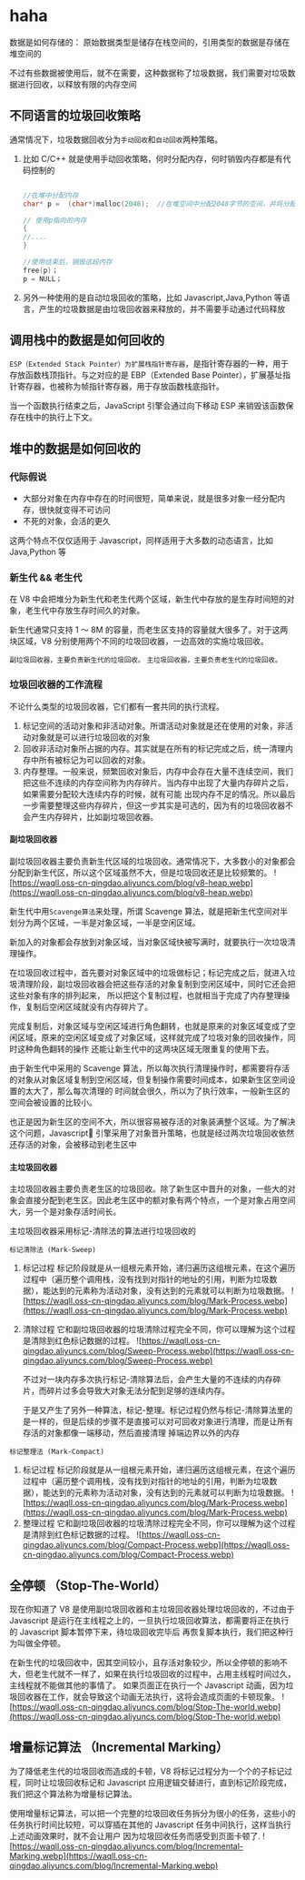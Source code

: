 # haha

数据是如何存储的： 原始数据类型是储存在栈空间的，引用类型的数据是存储在堆空间的

不过有些数据被使用后，就不在需要，这种数据称了垃圾数据，我们需要对垃圾数据进行回收，以释放有限的内存空间

## 不同语言的垃圾回收策略

通常情况下，垃圾数据回收分为`手动回收`和`自动回收`两种策略。

1. 比如 C/C++ 就是使用手动回收策略，何时分配内存，何时销毁内存都是有代码控制的

   ```C

   //在堆中分配内存
   char* p =  (char*)malloc(2048);  //在堆空间中分配2048字节的空间，并将分配后的引用地址保存到p中

   // 使用p指向的内存
   {
   //....
   }

   //使用结束后，销毁这段内存
   free(p)；
   p = NULL；

   ```

2. 另外一种使用的是自动垃圾回收的策略，比如 Javascript,Java,Python 等语言，产生的垃圾数据是由垃圾回收器来释放的，并不需要手动通过代码释放

## 调用栈中的数据是如何回收的

`ESP（Extended Stack Pointer）为扩展栈指针寄存器`，是指针寄存器的一种，用于存放函数栈顶指针。与之对应的是 EBP（Extended Base Pointer），扩展基址指针寄存器，也被称为帧指针寄存器，用于存放函数栈底指针。

当一个函数执行结束之后，JavaScript 引擎会通过向下移动 ESP 来销毁该函数保存在栈中的执行上下文。

## 堆中的数据是如何回收的

### 代际假说

- 大部分对象在内存中存在的时间很短，简单来说，就是很多对象一经分配内存，很快就变得不可访问
- 不死的对象，会活的更久

这两个特点不仅仅适用于 Javascript，同样适用于大多数的动态语言，比如 Java,Python 等

### 新生代 && 老生代

在 V8 中会把堆分为新生代和老生代两个区域，新生代中存放的是生存时间短的对象，老生代中存放生存时间久的对象。

新生代通常只支持 1 ～ 8M 的容量，而老生区支持的容量就大很多了。对于这两块区域，V8 分别使用两个不同的垃圾回收器，一边高效的实施垃圾回收。

`副垃圾回收器，主要负责新生代的垃圾回收。`
`主垃圾回收器，主要负责老生代的垃圾回收。`

### 垃圾回收器的工作流程

不论什么类型的垃圾回收器，它们都有一套共同的执行流程。

1. 标记空间的活动对象和非活动对象。所谓活动对象就是还在使用的对象，非活动对象就是可以进行垃圾回收的对象
2. 回收非活动对象所占据的内存。其实就是在所有的标记完成之后，统一清理内存中所有被标记为可以回收的对象。
3. 内存整理。一般来说，频繁回收对象后，内存中会存在大量不连续空间，我们把这些不连续的内存空间称为内存碎片。当内存中出现了大量内存碎片之后，如果需要分配较大连续内存的时候，就有可能
   出现内存不足的情况。所以最后一步需要整理这些内存碎片，但这一步其实是可选的，因为有的垃圾回收器不会产生内存碎片，比如副垃圾回收器。

#### 副垃圾回收器

副垃圾回收器主要负责新生代区域的垃圾回收。通常情况下，大多数小的对象都会分配到新生代区，所以这个区域虽然不大，但是垃圾回收还是比较频繁的。
![https://waqll.oss-cn-qingdao.aliyuncs.com/blog/v8-heap.webp](https://waqll.oss-cn-qingdao.aliyuncs.com/blog/v8-heap.webp)

新生代中用`Scavenge算法`来处理，所谓 Scavenge 算法，就是把新生代空间对半划分为两个区域，一半是对象区域，一半是空闲区域。

新加入的对象都会存放到对象区域，当对象区域快被写满时，就要执行一次垃圾清理操作。

在垃圾回收过程中，首先要对对象区域中的垃圾做标记；标记完成之后，就进入垃圾清理阶段，副垃圾回收器会把这些存活的对象复制到空闲区域中，同时它还会把这些对象有序的排列起来，
所以把这个复制过程，也就相当于完成了内存整理操作，复制后空闲区域就没有内存碎片了。

完成复制后，对象区域与空闲区域进行角色翻转，也就是原来的对象区域变成了空闲区域，原来的空闲区域变成了对象区域，这样就完成了垃圾对象的回收操作，同时这种角色翻转的操作
还能让新生代中的这两块区域无限重复的使用下去。

由于新生代中采用的 Scavenge 算法，所以每次执行清理操作时，都需要将存活的对象从对象区域复制到空闲区域，但复制操作需要时间成本，如果新生区空间设置的太大了，那么每次清理的
时间就会很久，所以为了执行效率，一般新生区的空间会被设置的比较小。

也正是因为新生区的空间不大，所以很容易被存活的对象装满整个区域。为了解决这个问题，Javascript 引擎采用了对象晋升策略，也就是经过两次垃圾回收依然还存活的对象，会被移动到老生区中

#### 主垃圾回收器

主垃圾回收器主要负责老生区的垃圾回收。除了新生区中晋升的对象，一些大的对象会直接分配到老生区。因此老生区中的额对象有两个特点，一个是对象占用空间大，另一个是对象存活时间长。

主垃圾回收器采用标记-清除法的算法进行垃圾回收的

`标记清除法 (Mark-Sweep)`

1. 标记过程
   标记阶段就是从一组根元素开始，递归遍历这组根元素，在这个遍历过程中（遍历整个调用栈，没有找到对指针的地址的引用，判断为垃圾数据），能达到的元素称为活动对象，没有达到的元素就可以判断为垃圾数据。
   ![https://waqll.oss-cn-qingdao.aliyuncs.com/blog/Mark-Process.webp](https://waqll.oss-cn-qingdao.aliyuncs.com/blog/Mark-Process.webp)
2. 清除过程
   它和副垃圾回收器的垃圾清除过程完全不同，你可以理解为这个过程是清除到红色标记数据的过程。
   ![https://waqll.oss-cn-qingdao.aliyuncs.com/blog/Sweep-Process.webp](https://waqll.oss-cn-qingdao.aliyuncs.com/blog/Sweep-Process.webp)

   不过对一块内存多次执行标记-清除算法后，会产生大量的不连续的内存碎片，而碎片过多会导致大对象无法分配到足够的连续内存。

   于是又产生了另外一种算法，标记-整理。标记过程仍然与标记-清除算法里的是一样的，但是后续的步骤不是直接可以对可回收对象进行清理，而是让所有存活的对象都像一端移动，然后直接清理
   掉端边界以外的内存

`标记整理法 (Mark-Compact)`

1. 标记过程
   标记阶段就是从一组根元素开始，递归遍历这组根元素，在这个遍历过程中（遍历整个调用栈，没有找到对指针的地址的引用，判断为垃圾数据），能达到的元素称为活动对象，没有达到的元素就可以判断为垃圾数据。
   ![https://waqll.oss-cn-qingdao.aliyuncs.com/blog/Mark-Process.webp](https://waqll.oss-cn-qingdao.aliyuncs.com/blog/Mark-Process.webp)
2. 整理过程
   它和副垃圾回收器的垃圾清除过程完全不同，你可以理解为这个过程是清除到红色标记数据的过程。
   ![https://waqll.oss-cn-qingdao.aliyuncs.com/blog/Compact-Process.webp](https://waqll.oss-cn-qingdao.aliyuncs.com/blog/Compact-Process.webp)

## 全停顿 （Stop-The-World）

现在你知道了 V8 是使用副垃圾回收器和主垃圾回收器处理垃圾回收的，不过由于 Javascript 是运行在主线程之上的，一旦执行垃圾回收算法，都需要将正在执行的 Javascript 脚本暂停下来，待垃圾回收完毕后
再恢复脚本执行，我们把这种行为叫做全停顿。

在新生代的垃圾回收中，因其空间较小，且存活对象较少，所以全停顿的影响不大，但老生代就不一样了，如果在执行垃圾回收的过程中，占用主线程时间过久，主线程就不能做其他的事情了。
如果页面正在执行一个 Javascript 动画，因为垃圾回收器在工作，就会导致这个动画无法执行，这将会造成页面的卡顿现象。
![https://waqll.oss-cn-qingdao.aliyuncs.com/blog/Stop-The-world.webp](https://waqll.oss-cn-qingdao.aliyuncs.com/blog/Stop-The-world.webp)

## 增量标记算法 （Incremental Marking）

为了降低老生代的垃圾回收而造成的卡顿，V8 将标记过程分为一个个的子标记过程，同时让垃圾回收标记和 Javascript 应用逻辑交替进行，直到标记阶段完成，我们把这个算法称为增量标记算法。

使用增量标记算法，可以把一个完整的垃圾回收任务拆分为很小的任务，这些小的任务执行时间比较短，可以穿插在其他的 Javascript 任务中间执行，这样当执行上述动画效果时，就不会让用户
因为垃圾回收任务而感受到页面卡顿了.
![https://waqll.oss-cn-qingdao.aliyuncs.com/blog/Incremental-Marking.webp](https://waqll.oss-cn-qingdao.aliyuncs.com/blog/Incremental-Marking.webp)
